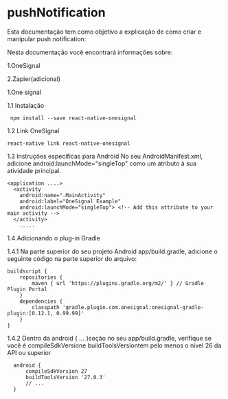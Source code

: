 # pushNotification
Esta documentação tem como objetivo a explicação de como criar e manipular push notification:

Nesta documentação você encontrará informações sobre:

1.OneSignal

2.Zapier(adicional)


1.One signal

1.1 Instalação

     npm install --save react-native-onesignal

1.2 Link OneSignal
        
    react-native link react-native-onesignal

1.3 Instruções específicas para Android
No seu AndroidManifest.xml, adicione android:launchMode="singleTop"
como um atributo à sua atividade principal.

    <application ....>
      <activity
        android:name=".MainActivity"
        android:label="OneSignal Example"
        android:launchMode="singleTop"> <!-- Add this attribute to your main activity -->
      </activity>
        .....


1.4 Adicionando o plug-in Gradle

1.4.1 Na parte superior do seu projeto Android app/build.gradle,
 adicione o seguinte código na parte superior do arquivo:

    buildscript {
        repositories {
            maven { url 'https://plugins.gradle.org/m2/' } // Gradle Plugin Portal 
        }
        dependencies {
            classpath 'gradle.plugin.com.onesignal:onesignal-gradle-plugin:[0.12.1, 0.99.99]'
        }
    }



1.4.2 Dentro da android { ... }seção no seu app/build.gradle, verifique se você é compileSdkVersione
 buildToolsVersiontem pelo menos o nível 26 da API ou superior
 
      android {
          compileSdkVersion 27
          buildToolsVersion '27.0.3'
          // ...
      }
